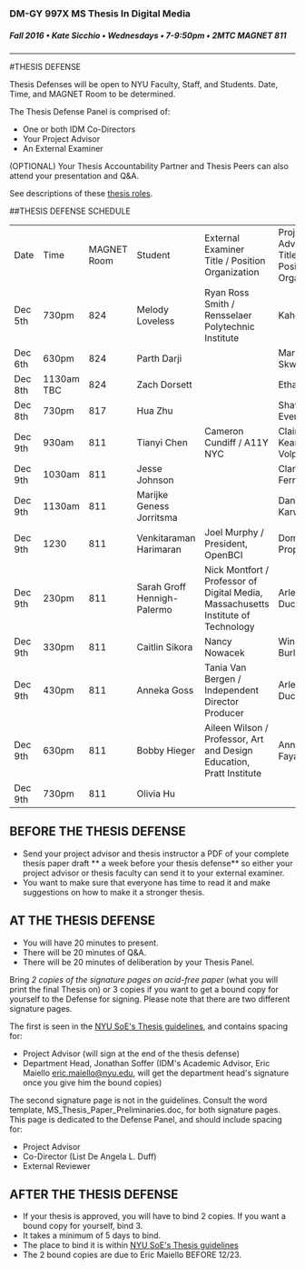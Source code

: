 ### DM-GY 997X MS Thesis In Digital Media
##### Fall 2016 • Kate Sicchio • Wednesdays • 7-9:50pm • 2MTC MAGNET 811

---
#THESIS DEFENSE

Thesis Defenses will be open to NYU Faculty, Staff, and Students. Date, Time, and MAGNET Room to be determined.

The Thesis Defense Panel is comprised of:
* One or both IDM Co-Directors
* Your Project Advisor
* An External Examiner

(OPTIONAL) Your Thesis Accountability Partner and Thesis Peers can also attend your presentation and Q&A.

See descriptions of these [thesis roles](thesis_roles.md).

##THESIS DEFENSE SCHEDULE

<table>
<tr>
    <td>Date</td>
    <td>Time</td>
    <td>MAGNET Room</td>
    <td>Student</td>
    <td>External Examiner<br>Title / Position<br>Organization</td>
    <td>Project Advisor<br>Title / Position<br>Organization</td>
    <td>Co-Director on Signature Page</td>
</tr>
<tr>
<td>Dec 5th</td>
<td>730pm</td>
<td>824</td>
<td>Melody Loveless</td>
<td>Ryan Ross Smith / Rensselaer Polytechnic Institute</td>
<td>Kaho Abe</td>
<td>DeAngela Duff</td>
</tr>
<tr>
<td>Dec 6th</td>
<td>630pm</td>
<td>824</td>
<td>Parth Darji</td>
<td></td>
<td>Mark Skwarek</td>
<td>DeAngela Duff</td>
</tr>
<tr>
<td>Dec 8th</td>
<td>1130am TBC</td>
<td>824</td>
<td>Zach Dorsett</td>
<td></td>
<td>Ethan Hein</td>
<td>DeAngela Duff TBC</td>
</tr>
<tr>
<td>Dec 8th</td>
<td>730pm</td>
<td>817</td>
<td>Hua Zhu</td>
<td></td>
<td>Shawn Van Every</td>
<td>DeAngela Duff</td>
</tr>
<tr>
<td>Dec 9th</td>
<td>930am</td>
<td>811</td>
<td>Tianyi Chen</td>
<td>Cameron Cundiff / A11Y NYC </td>
<td>Claire Kearney-Volpe</td>
<td>DeAngela Duff</td>
</tr>
<tr>
<td>Dec 9th</td>
<td>1030am</td>
<td>811</td>
<td>Jesse Johnson</td>
<td></td>
<td>Clara Fernandez</td>
<td>DeAngela Duff</td>
</tr>
<tr>
<td>Dec 9th</td>
<td>1130am</td>
<td>811</td>
<td>Marijke Geness Jorritsma</td>
<td></td>
<td>Dana Karwas</td>
<td>DeAngela Duff</td>
</tr>
<tr>
<td>Dec 9th</td>
<td>1230</td>
<td>811</td>
<td>Venkitaraman Harimaran</td>
<td>Joel Murphy / President, OpenBCI </td>
<td>Domenick Propati</td>
<td>DeAngela Duff</td>
</tr>
<tr>
<td>Dec 9th</td>
<td>230pm</td>
<td>811</td>
<td>Sarah Groff Hennigh-Palermo</td>
<td>Nick Montfort / Professor of Digital Media, Massachusetts Institute of Technology</td>
<td>Arlene Ducao</td>
<td>DeAngela Duff</td>
</tr>
<tr>
<td>Dec 9th</td>
<td>330pm</td>
<td>811</td>
<td>Caitlin Sikora</td>
<td>Nancy Nowacek</td>
<td>Winslow Burleson</td>
<td>DeAngela Duff</td>
</tr>
<tr>
<td>Dec 9th</td>
<td>430pm</td>
<td>811</td>
<td>Anneka Goss</td>
<td>Tania Van Bergen / Independent Director Producer</td>
<td>Arlene Ducao</td>
<td>DeAngela Duff</td>
</tr>
<tr>
<td>Dec 9th</td>
<td>630pm</td>
<td>811</td>
<td>Bobby Hieger</td>
<td>Aileen Wilson / Professor, Art and Design Education, Pratt Institute</td>
<td>Anne-Laure Fayard</td>
<td>DeAngela Duff</td>
</tr>
<tr>
<td>Dec 9th</td>
<td>730pm</td>
<td>811</td>
<td>Olivia Hu</td>
<td></td>
<td></td>
<td>DeAngela Duff</td>
</tr>
</table>

## BEFORE THE THESIS DEFENSE
* Send your project advisor and thesis instructor a PDF of your complete thesis paper draft ** a week before your thesis defense** so either your project advisor or thesis faculty can send it to your external examiner. 
* You want to make sure that everyone has time to read it and make suggestions on how to make it a stronger thesis. 


## AT THE THESIS DEFENSE

* You will have 20 minutes to present.
* There will be 20 minutes of Q&A.
* There will be 20 minutes of deliberation by your Thesis Panel.

Bring *2 copies of the signature pages on acid-free paper* (what you will print the final Thesis on) or 3 copies if you want to get a bound copy for yourself to the Defense for signing. Please note that there are two different signature pages.

The first is seen in the [NYU SoE's Thesis guidelines](http://engineering.nyu.edu/files/Master's%20Thesis%20and%20Project%20Guidelines_March2014%20version.pdf), and contains spacing for:
* Project Advisor (will sign at the end of the thesis defense) 
* Department Head, Jonathan Soffer (IDM's Academic Advisor, Eric Maiello eric.maiello@nyu.edu, will get the department head's signature once you give him the bound copies)

The second signature page is not in the guidelines. Consult the word template, MS_Thesis_Paper_Preliminaries.doc, for both signature pages. This page is dedicated to the Defense Panel, and should include spacing for:
* Project Advisor
* Co-Director (List De Angela L. Duff)
* External Reviewer


## AFTER THE THESIS DEFENSE

* If your thesis is approved, you will have to bind 2 copies. If you want a bound copy for yourself, bind 3. 
* It takes a minimum of 5 days to bind. 
* The place to bind it is within [NYU SoE's Thesis guidelines](http://engineering.nyu.edu/files/Master's%20Thesis%20and%20Project%20Guidelines_March2014%20version.pdf)
* The 2 bound copies are due to Eric Maiello BEFORE 12/23.

















